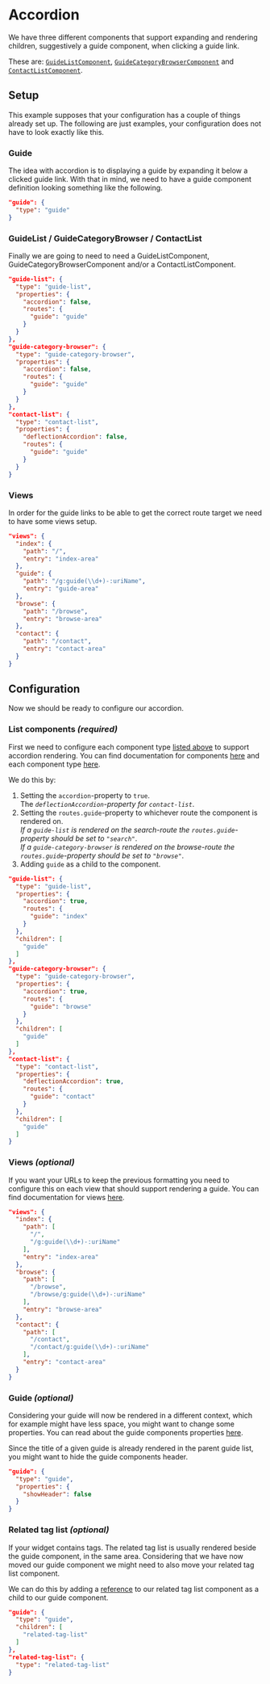 # Accordion
We have three different components that support expanding and rendering children, suggestively a guide component, when clicking a guide link.

These are: [`GuideListComponent`](component-reference.md#guidelist), [`GuideCategoryBrowserComponent`](component-reference.md#guidecategorybrowser) and [`ContactListComponent`](component-reference.md#contactlist).

## Setup
This example supposes that your configuration has a couple of things already set up. The following are just examples, your configuration does not have to look exactly like this.

### Guide
The idea with accordion is to displaying a guide by expanding it below a clicked guide link. 
With that in mind, we need to have a guide component definition looking something like the following.
```json
"guide": {
  "type": "guide"
}
```

### GuideList / GuideCategoryBrowser / ContactList
Finally we are going to need to need  a GuideListComponent, GuideCategoryBrowserComponent and/or a ContactListComponent.
```json
"guide-list": {
  "type": "guide-list",
  "properties": {
    "accordion": false,
    "routes": {
      "guide": "guide"
    }
  }
},
"guide-category-browser": {
  "type": "guide-category-browser",
  "properties": {
    "accordion": false,
    "routes": {
      "guide": "guide"
    }
  }
},
"contact-list": {
  "type": "contact-list",
  "properties": {
    "deflectionAccordion": false,
    "routes": {
      "guide": "guide"
    }
  }
}
```

### Views
In order for the guide links to be able to get the correct route target we need to have some views setup.
```json
"views": {
  "index": {
    "path": "/",
    "entry": "index-area"
  },
  "guide": {
    "path": "/g:guide(\\d+)-:uriName",
    "entry": "guide-area"
  },
  "browse": {
    "path": "/browse",
    "entry": "browse-area"
  },
  "contact": {
    "path": "/contact",
    "entry": "contact-area"
  }
}
```

## Configuration
Now we should be ready to configure our accordion.

### List components _(required)_
First we need to configure each component type [listed above](#guidelist-guidecategorybrowser-contactlist) to support accordion rendering. You can find documentation for components [here](configuration-schema#views) and each component type [here](component-reference).

We do this by:
1. Setting the `accordion`-property to `true`.  
The _`deflectionAccordion`-property for `contact-list`_.
2. Setting the `routes.guide`-property to whichever route the component is rendered on.  
_If a `guide-list` is rendered on the search-route the `routes.guide`-property should be set to `"search"`_.  
_If a `guide-category-browser` is rendered on the browse-route the `routes.guide`-property should be set to `"browse"`_.
3. Adding `guide` as a child to the component.

```json
"guide-list": {
  "type": "guide-list",
  "properties": {
    "accordion": true,
    "routes": {
      "guide": "index"
    }
  },
  "children": [
    "guide"
  ]
},
"guide-category-browser": {
  "type": "guide-category-browser",
  "properties": {
    "accordion": true,
    "routes": {
      "guide": "browse"
    }
  },
  "children": [
    "guide"
  ]
},
"contact-list": {
  "type": "contact-list",
  "properties": {
    "deflectionAccordion": true,
    "routes": {
      "guide": "contact"
    }
  },
  "children": [
    "guide"
  ]
}
```

### Views _(optional)_
If you want your URLs to keep the previous formatting you need to configure this on each view that should support rendering a guide. You can find documentation for views [here](configuration-schema#views).

```json
"views": {
  "index": {
    "path": [
      "/",
      "/g:guide(\\d+)-:uriName"
    ],
    "entry": "index-area"
  },
  "browse": {
    "path": [
      "/browse",
      "/browse/g:guide(\\d+)-:uriName"
    ],
    "entry": "browse-area"
  },
  "contact": {
    "path": [
      "/contact",
      "/contact/g:guide(\\d+)-:uriName"
    ],
    "entry": "contact-area"
  }
}
```

### Guide _(optional)_
Considering your guide will now be rendered in a different context, which for example might have less space, you might want to change some properties. You can read about the guide components properties [here](component-reference#guide).

Since the title of a given guide is already rendered in the parent guide list, you might want to hide the guide components header.

```json
"guide": {
  "type": "guide",
  "properties": {
    "showHeader": false
  }
}
```

### Related tag list _(optional)_
If your widget contains tags. The related tag list is usually rendered beside the guide component, in the same area. Considering that we have now moved our guide component we might need to also move your related tag list component.

We can do this by adding a [reference](configuration-schema#componentreference) to our related tag list component as a child to our guide component.

```json
"guide": {
  "type": "guide",
  "children": [
    "related-tag-list"
  ]
},
"related-tag-list": {
  "type": "related-tag-list"
}
```